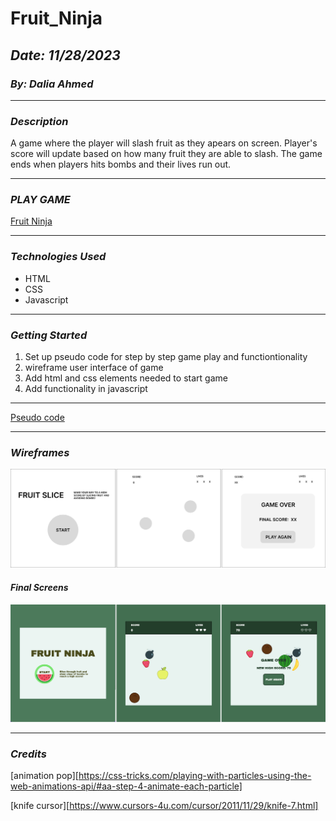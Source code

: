 # Fruit_Ninja

## **_Date: 11/28/2023_**

### **_By: Dalia Ahmed_**


***

### **_Description_**

A game where the player will slash fruit as they apears on screen. Player's score will update based on how many fruit they are able to slash. The game ends when players hits bombs and their lives run out.

***

### **_PLAY GAME_**
[Fruit Ninja](https://simplefruitninja.surge.sh/)

***

### **_Technologies Used_**

- HTML
- CSS
- Javascript

***

### **_Getting Started_**

1. Set up pseudo code for step by step game play and functiontionality
2. wireframe user interface of game
3. Add html and css elements needed to start game
4. Add functionality in javascript

***

[Pseudo code](./pseudo/pseudo.txt)

***

### **_Wireframes_**

![Image](./images/screens/wireframes.svg)

#### **_Final Screens_**
![Image](./images/screens/final%20screens.svg)

***


### **_Credits_**

[animation pop][https://css-tricks.com/playing-with-particles-using-the-web-animations-api/#aa-step-4-animate-each-particle]

[knife cursor][https://www.cursors-4u.com/cursor/2011/11/29/knife-7.html]
